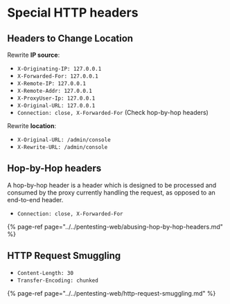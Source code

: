 # Special HTTP headers

## Headers to Change Location

Rewrite **IP source**:

* `X-Originating-IP: 127.0.0.1` 
* `X-Forwarded-For: 127.0.0.1` 
* `X-Remote-IP: 127.0.0.1` 
* `X-Remote-Addr: 127.0.0.1`
* `X-ProxyUser-Ip: 127.0.0.1`
* `X-Original-URL: 127.0.0.1`
* `Connection: close, X-Forwarded-For` \(Check hop-by-hop headers\)

Rewrite **location**:

* `X-Original-URL: /admin/console`
* `X-Rewrite-URL: /admin/console`

## Hop-by-Hop headers

A hop-by-hop header is a header which is designed to be processed and consumed by the proxy currently handling the request, as opposed to an end-to-end header.

* `Connection: close, X-Forwarded-For`

{% page-ref page="../../pentesting-web/abusing-hop-by-hop-headers.md" %}

## HTTP Request Smuggling

* `Content-Length: 30`
* `Transfer-Encoding: chunked`

{% page-ref page="../../pentesting-web/http-request-smuggling.md" %}



